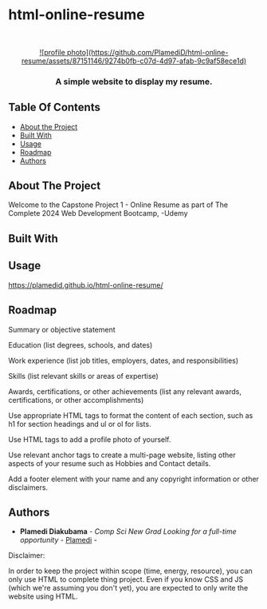 # html-online-resume




<br/>
<p align="center">
  <a href="https://github.com/PlamediD/html-online-resume">
    ![profile photo](https://github.com/PlamediD/html-online-resume/assets/87151146/9274b0fb-c07d-4d97-afab-9c9af58ece1d)
  </a>

  <h3 align="center">A simple website to display my resume. </h3>

 
</p>



## Table Of Contents

* [About the Project](#about-the-project)
* [Built With](#built-with)
* [Usage](#usage)
* [Roadmap](#roadmap)
* [Authors](#authors)

## About The Project

Welcome to the Capstone Project 1 - Online Resume as part of The Complete 2024 Web Development Bootcamp, -Udemy



## Built With




## Usage

https://plamedid.github.io/html-online-resume/


## Roadmap


Summary or objective statement

Education (list degrees, schools, and dates)

Work experience (list job titles, employers, dates, and responsibilities)

Skills (list relevant skills or areas of expertise)

Awards, certifications, or other achievements (list any relevant awards, certifications, or other accomplishments)

Use appropriate HTML tags to format the content of each section, such as h1 for section headings and ul or ol for lists.

Use HTML tags to add a profile photo of yourself.

Use relevant anchor tags to create a multi-page website, listing other aspects of your resume such as Hobbies and Contact details.

Add a footer element with your name and any copyright information or other disclaimers. 



## Authors

* **Plamedi Diakubama** - *Comp Sci New Grad Looking for a full-time opportunity* - [Plamedi](https://github.com/PlamediD/) - 








Disclaimer: 
      
In order to keep the project within scope (time, energy, resource), you can only use HTML to complete thing project. Even if you know CSS and JS (which we're assuming you don't yet), you are expected to only write the website using HTML.


